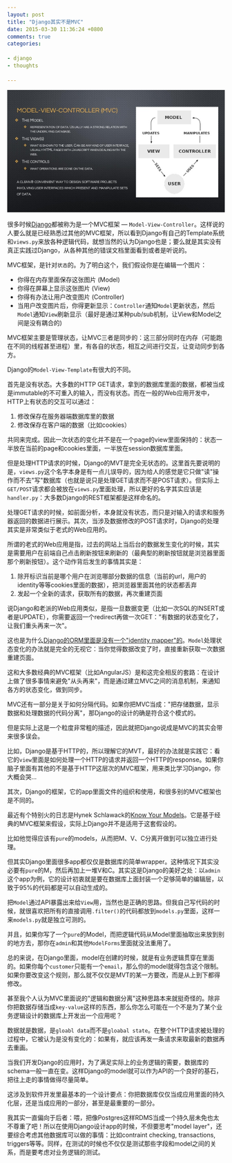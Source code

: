 ```yaml
---
layout: post
title: "Django其实不是MVC"
date: 2015-03-30 11:36:24 +0800
comments: true
categories: 

- django 
- thoughts

---
```



![Vhost threshold](/downloads/images/2015_03/mvc.jpg "Don't touch me...")

很多时候[Django](https://www.djangoproject.com/)都被称为是一个MVC框架 — `Model-View-Controller`。这样说的人要么就是已经熟悉过其他的MVC框架，所以看到Django有自己的Template系统和`views.py`来放各种逻辑代码，就想当然的认为Django也是；要么就是其实没有真正实践过Django，从各种其他的错误文档里面看到或者是听说的。

MVC框架，是针对`状态`的。为了明白这个，我们假设你是在编辑一个图片：

- 你得在内存里面保存这张图片 (Model)
- 你得在屏幕上显示这张图片 (View)
- 你得有办法让用户改变图片 (Controller)
- 当用户改变图片后，你得更新显示：`Controller`通知`Model`更新状态，然后`Model`通知`View`刷新显示（最好是通过某种pub/sub机制，让View和Model之间是没有耦合的)

MVC框架主要是管理状态，让MVC三者是同步的：这三部分同时在内存（可能跑在不同的线程甚至进程）里，有各自的状态，相互之间进行交互，让变动同步到各方。

Django的`Model-View-Template`有很大的不同。

首先是没有状态。大多数的HTTP GET请求，拿到的数据库里面的数据，都被当成是immutable的不可重入的输入，而没有状态。而在一般的Web应用开发中，HTTP上有状态的交互可以通过：

1. 修改保存在服务器端数据库里的数据
2. 修改保存在客户端的数据（比如cookies）

共同来完成。因此一次状态的变化并不是在一个page的view里面保持的：状态一半放在当前的page和cookies里面，一半放在session数据库里面。

但是处理HTTP请求的时候，Django的MVT是完全无状态的。这里首先要说明的是，`views.py`这个名字本身是有一点儿误导的，因为给人的感觉是它只做"读"操作而不去"写"数据库（也就是说只是处理GET请求而不是POST请求）。但实际上`GET/POST`请求都会被放在`views.py`里面处理，所以更好的名字其实应该是`handler.py`：大多数Django的REST框架都是这样命名的。

处理GET请求的时候，如前面分析，本身就没有状态，而只是对输入的请求和服务器返回的数据进行展示。其次，当涉及数据修改的POST请求时，Django的处理其实是非常类似于老式的Web应用的。

所谓的老式的Web应用是指，过去的网站上当后台的数据发生变化的时候，其实是需要用户在前端自己点击刷新按钮来刷新的（最典型的刷新按钮就是浏览器里面那个刷新按钮）。这个动作背后发生的事情其实是：

1. 除开标识当前是哪个用户在浏览哪部分数据的信息（当前的url，用户的identity等等cookies里面的数据），把浏览器里面其他的状态都丢弃
2. 发起一个全新的请求，获取所有的数据，再次重建页面

说Django和老派的Web应用类似，是指一旦数据变更（比如一次SQL的INSERT或者是UPDATE），你需要返回一个redirect再做一次GET："有数据的状态变化了，让我们重头再来一次"。

这也是为什么[Django的ORM里面是没有一个"identity mapper"的](https://code.djangoproject.com/ticket/17)。`Model`处理状态变化的办法就是完全的无视它：当你觉得数据改变了时，直接重新获取一次数据重建页面。

这和大多数经典的MVC框架（比如AngularJS）是和这完全相反的套路：在设计上做了很多事情来避免"从头再来"，而是通过建立MVC之间的消息机制，来通知各方的状态变化，做到同步。

MVC还有一部分是关于如何分隔代码。如果你把MVC当成："把存储数据，显示数据和处理数据的代码分离"，那Django的设计的确是符合这个模式的。

但是实际上这是一个粒度非常粗的描述，因此就把Django说成是MVC的其实会带来很多误会。

比如，Django是基于HTTP的，所以理解它的MVT，最好的办法就是实践它：看它的`view`里面是如何处理一个HTTP的请求并返回一个HTTP的response。如果你脑子里面有其他的不是基于HTTP这层次的MVC框架，用来类比学习Django，你大概会哭...

其次，Django的框架，它的app里面文件的组织和使用，和很多别的MVC框架也是不同的。

最近有个特别火的日志是Hynek Schlawack的[Know Your Models](https://hynek.me/articles/know-your-models/)。它是基于经典的MVC框架来假设，实际上Django并不是适用于这套假设的。

比如他觉得应该有`pure`的models，从而把M、V、C分离开做到可以独立进行处理。

但其实Django里面很多app都仅仅是数据库的简单wrapper。这种情况下其实没必要有`pure`的M，然后再加上一堆V和C。其实这是Django的美好之处：以`admin`这个app为例，它的设计初衷就是要在数据库上面封装一个足够简单的编辑层，以致于95%的代码都是可以自动生成的。

把`Model`通过API暴露出来给`View`用，当然也是正确的思路。但我自己写代码的时候，就很喜欢把所有的直接调用`.filter()`的代码都放到`models.py`里面，这样一来`models.py`就是独立可测的。

并且，如果你写了一个`pure`的Model，而把逻辑代码从Model里面抽取出来放到别的地方去，那你在`admin`和其他`ModelForms`里面就没法重用了。

总的来说，在Django里面，model在创建的时候，就是有业务逻辑贯穿在里面的。如果你每个`customer`只能有一个`email`，那么你的model就得包含这个限制。如果你要改变这个规则，那么就不仅仅是MVT的某一方要改，而是从上到下都得修改。

甚至我个人认为MVC里面说的"逻辑和数据分离"这种思路本来就挺奇怪的。除非你把数据存储当成`key-value`这样的东西，那么你怎么可能在一个不是为了某个业务逻辑设计的数据库上开发出一个应用呢？

数据就是数据，是`gloabl data`而不是`gloabal state`。在整个HTTP请求被处理的过程中，它被认为是没有变化的：如果有，就应该再发一条请求来取最新的数据再去重画。

当我们开发Django的应用时，为了满足实际上的业务逻辑的需要，数据库的schema一般一直在变。这样Django的model就可以作为API的一个良好的基石，把往上走的事情做得尽量简单。

这涉及到软件开发里最基本的一个设计要点：你把数据库仅仅当成应用里面的持久化层，还是当成应用的一部分，甚至是最重要的一部分。

我其实一直偏向于后者：喂，把像Postgres这样RDMS当成一个持久层未免也太不尊重了吧！所以在使用Django设计app的时候，不但要思考"model layer"，还要综合考虑其他数据库可以做的事情：比如contraint checking, transactions, triggers等等。同样，在测试的时候也不仅仅是测试那些字段和model之间的关系，而是要考虑对业务逻辑的测试。
